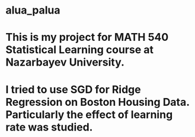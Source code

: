 # alua_palua 

# This is my project for MATH 540 Statistical Learning course at Nazarbayev University. 

# I tried to use SGD for Ridge Regression on Boston Housing Data. Particularly the effect of learning rate was studied. 
